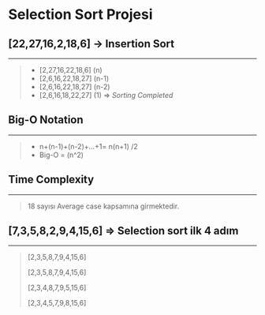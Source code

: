 # Selection Sort Projesi

## **[22,27,16,2,18,6]** -> Insertion Sort
---

>- [2,27,16,22,18,6] (n)
>- [2,6,16,22,18,27] (n-1)
>- [2,6,16,22,18,27] (n-2)
>- [2,6,16,18,22,27] (1) => *Sorting Completed*


## Big-O Notation
---

>* n+(n-1)+(n-2)+...+1= n(n+1) /2
>* Big-O = (n^2)

## Time Complexity
---

>18 sayısı Average case kapsamına girmektedir.

## **[7,3,5,8,2,9,4,15,6]** => Selection sort ilk 4 adım
---

>[2,3,5,8,7,9,4,15,6]
>
>[2,3,5,8,7,9,4,15,6]
>
>[2,3,4,8,7,9,5,15,6]
>
>[2,3,4,5,7,9,8,15,6]
